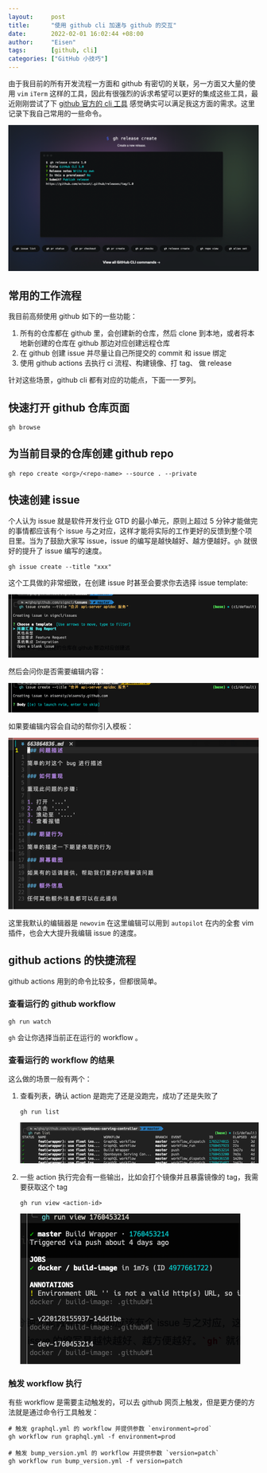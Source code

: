 ```yaml
---
layout:     post
title:      "使用 github cli 加速与 github 的交互"
date:       2022-02-01 16:02:44 +08:00
author:     "Eisen"
tags:       [github, cli]
categories: ["GitHub 小技巧"]
---
```


由于我目前的所有开发流程一方面和 github 有密切的关联，另一方面又大量的使用 `vim` `iTerm` 这样的工具，因此有很强烈的诉求希望可以更好的集成这些工具，最近刚刚尝试了下 [github 官方的 cli 工具](https://cli.github.com) 感觉确实可以满足我这方面的需求。这里记录下我自己常用的一些命令。

![](../img/in-post/github-cli.png)

## 常用的工作流程

我目前高频使用 github 如下的一些功能：

1. 所有的仓库都在 github 里，会创建新的仓库，然后 clone 到本地，或者将本地新创建的仓库在 github 那边对应创建远程仓库
1. 在 github 创建 issue 并尽量让自己所提交的 commit 和 issue 绑定
1. 使用 github actions 去执行 ci 流程、构建镜像、打 tag、 做 release

针对这些场景，github cli 都有对应的功能点，下面一一罗列。

## 快速打开 github 仓库页面

```shell
gh browse
```

## 为当前目录的仓库创建 github repo

```shell
gh repo create <org>/<repo-name> --source . --private
```

## 快速创建 issue

个人认为 issue 就是软件开发行业 GTD 的最小单元，原则上超过 5 分钟才能做完的事情都应该有个 issue 与之对应，这样才能将实际的工作更好的反馈到整个项目里。当为了鼓励大家写 issue，issue 的编写是越快越好、越方便越好。`gh` 就很好的提升了 issue 编写的速度。

```shell
gh issue create --title "xxx"
```

这个工具做的非常细致，在创建 issue 时甚至会要求你去选择 issue template:

![](../img/in-post/select-issue-template.png)

然后会问你是否需要编辑内容：

![](../img/in-post/create-issue-edit-body.png)

如果要编辑内容会自动的帮你引入模板：

![](../img/in-post/issue-template.png)

这里我默认的编辑器是 `newovim` 在这里编辑可以用到 `autopilot` 在内的全套 vim 插件，也会大大提升我编辑 issue 的速度。

## github actions 的快捷流程

github actions 用到的命令比较多，但都很简单。

### 查看运行的 github workflow

```shell
gh run watch
```

`gh` 会让你选择当前正在运行的 workflow 。

### 查看运行的 workflow 的结果

这么做的场景一般有两个：

1. 查看列表，确认 action 是跑完了还是没跑完，成功了还是失败了

   ```shell
   gh run list
   ```

   ![](../img/in-post/gh-run-list.png)

2. 一些 action 执行完会有一些输出，比如会打个镜像并且暴露镜像的 tag，我需要获取这个 tag

   ```shell
   gh run view <action-id>
   ```

   ![](../img/in-post/gh-run-view.png)

### 触发 workflow 执行

有些 workflow 是需要主动触发的，可以去 github 网页上触发，但是更方便的方法就是通过命令行工具触发：

```shell
# 触发 graphql.yml 的 workflow 并提供参数 `environment=prod`
gh workflow run graphql.yml -f environment=prod

# 触发 bump_version.yml 的 workflow 并提供参数 `version=patch`
gh workflow run bump_version.yml -f version=patch
```

   
